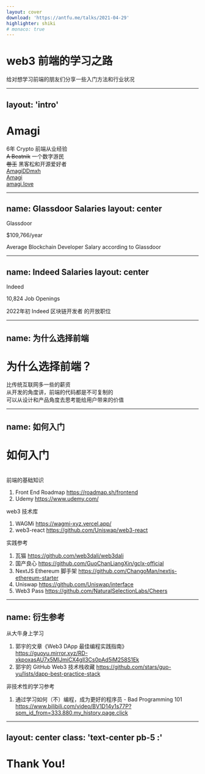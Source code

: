```yaml
---
layout: cover
download: 'https://antfu.me/talks/2021-04-29'
highlighter: shiki
# monaco: true
---
```


# web3 前端的学习之路

给对想学习前端的朋友们分享一些入门方法和行业状况

---
layout: 'intro'
---

# Amagi

<div class="leading-8 opacity-80">
6年 Crypto 前端从业经验<br>
<s>A Beatnik</s> 一个数字游民<br>
<s>卷王</s> 黑客松和开源爱好者<br>
</div>

<div class="my-10 grid grid-cols-[40px_1fr] w-min gap-y-4">
  <ri-github-line class="opacity-50"/>
  <div><a href="https://github.com/AmagiDDmxh" target="_blank">AmagiDDmxh</a></div>
  <ri-twitter-line class="opacity-50"/>
  <div><a href="https://twitter.com/AmagiDDmxh" target="_blank">Amagi</a></div>
  <ri-user-3-line class="opacity-50"/>
  <div><a href="http://amagi.love" target="_blank">amagi.love</a></div>
</div>

---
name: Glassdoor Salaries
layout: center
---

<div class="text-center text-xl text-green-600 -mt-8 hover:opacity-100">
  <p class="pb-8">Glassdoor</p>

  <p class="text-7xl text-center pb-8">$109,766/year</p>

  <p class="text-2xl text-center text-black">Average <span class="text-yellow-400">Blockchain Developer</span> Salary according to Glassdoor</p>
</div>


---
name: Indeed Salaries
layout: center
---

<div class="text-center text-xl text-blue-600 -mt-8 hover:opacity-100">
  <p class="pb-8">Indeed</p>

  <p class="text-center pb-8 text-black"><span class="text-7xl text-blue-600">10,824</span> Job Openings</p>

  <p class="text-2xl text-center text-black">2022年初 Indeed <span class="text-yellow-400">区块链开发者</span> 的开放职位</p>
</div>



---
name: 为什么选择前端
---

# 为什么选择前端？


<div v-click class="py-8">
比传统互联网多一些的薪资
</div>

<div v-click class="py-8">
从开发的角度讲，前端的代码都是不可复制的
</div>

<div v-click class="py-8">
可以从设计和产品角度去思考能给用户带来的价值
</div>

---
name: 如何入门
---

# 如何入门

<br/>
前端的基础知识

1. Front End Roadmap https://roadmap.sh/frontend
2. Udemy https://www.udemy.com/

web3 技术库
1. WAGMi https://wagmi-xyz.vercel.app/
2. web3-react https://github.com/Uniswap/web3-react

实践参考
1. 瓦猫 https://github.com/web3dali/web3dali
2. 国产良心 https://github.com/GuoChanLiangXin/gclx-official
3. NextJS Ethereum 脚手架 https://github.com/ChangoMan/nextjs-ethereum-starter
4. Uniswap https://github.com/Uniswap/interface
5. Web3 Pass https://github.com/NaturalSelectionLabs/Cheers

---
name: 衍生参考
---

从大牛身上学习

1. 郭宇的文章《Web3 DApp 最佳编程实践指南》 https://guoyu.mirror.xyz/RD-xkpoxasAU7x5MIJmiCX4gll3Cs0pAd5iM258S1Ek
2. 郭宇的 GitHub Web3 技术栈收藏 https://github.com/stars/guo-yu/lists/dapp-best-practice-stack

非技术性的学习参考

1. 通过学习如何（不）编程，成为更好的程序员 - Bad Programming 101 https://www.bilibili.com/video/BV1D14y1s77P?spm_id_from=333.880.my_history.page.click


---
layout: center
class: 'text-center pb-5 :'
---

# Thank You!
